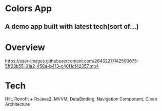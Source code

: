 # Colors App
## A demo app built with latest tech(sort of...)

# Overview
https://user-images.githubusercontent.com/2643227/142500675-5ff23b55-31a2-458e-b413-c46f1c142357.mp4
# Tech
  Hilt, Retrofit + RxJava2, MVVM, DataBinding, Navigation Component, Clean Architecture



